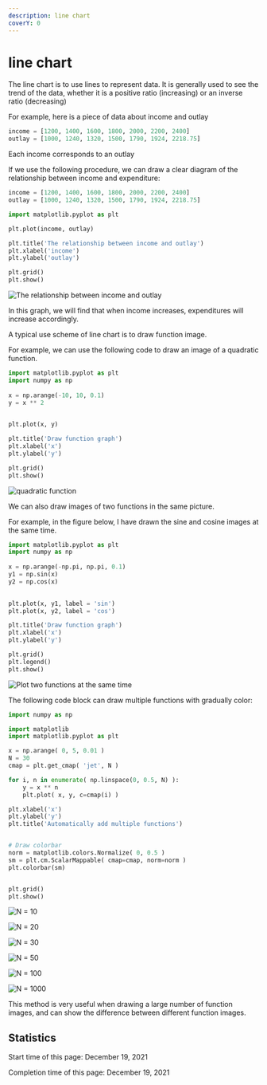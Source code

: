 ```yaml
---
description: line chart
coverY: 0
---
```


# line chart

The line chart is to use lines to represent data. It is generally used to see the trend of the data, whether it is a positive ratio (increasing) or an inverse ratio (decreasing)

For example, here is a piece of data about income and outlay

```python
income = [1200, 1400, 1600, 1800, 2000, 2200, 2400]
outlay = [1000, 1240, 1320, 1500, 1790, 1924, 2218.75]
```

Each income corresponds to an outlay

If we use the following procedure, we can draw a clear diagram of the relationship between income and expenditure:

```python
income = [1200, 1400, 1600, 1800, 2000, 2200, 2400]
outlay = [1000, 1240, 1320, 1500, 1790, 1924, 2218.75]

import matplotlib.pyplot as plt

plt.plot(income, outlay)

plt.title('The relationship between income and outlay')
plt.xlabel('income')
plt.ylabel('outlay')

plt.grid()
plt.show()
```

![The relationship between income and outlay](<../.gitbook/assets/image (3) (1) (1) (1).png>)

In this graph, we will find that when income increases, expenditures will increase accordingly.

A typical use scheme of line chart is to draw function image.

For example, we can use the following code to draw an image of a quadratic function.

```python
import matplotlib.pyplot as plt
import numpy as np
 
x = np.arange(-10, 10, 0.1)
y = x ** 2
 

plt.plot(x, y)

plt.title('Draw function graph')
plt.xlabel('x')
plt.ylabel('y')

plt.grid()
plt.show()
```

![quadratic function](../.gitbook/assets/image.png)

We can also draw images of two functions in the same picture.

For example, in the figure below, I have drawn the sine and cosine images at the same time.

```python
import matplotlib.pyplot as plt
import numpy as np
 
x = np.arange(-np.pi, np.pi, 0.1)
y1 = np.sin(x)
y2 = np.cos(x)
 

plt.plot(x, y1, label = 'sin')
plt.plot(x, y2, label = 'cos')

plt.title('Draw function graph')
plt.xlabel('x')
plt.ylabel('y')

plt.grid()
plt.legend()
plt.show()
```

![Plot two functions at the same time](<../.gitbook/assets/image (2) (1) (1) (1).png>)

The following code block can draw multiple functions with gradually color:

```python
import numpy as np

import matplotlib
import matplotlib.pyplot as plt

x = np.arange( 0, 5, 0.01 )
N = 30
cmap = plt.get_cmap( 'jet', N )

for i, n in enumerate( np.linspace(0, 0.5, N) ):
    y = x ** n
    plt.plot( x, y, c=cmap(i) )

plt.xlabel('x')
plt.ylabel('y')
plt.title('Automatically add multiple functions')


# Draw colorbar
norm = matplotlib.colors.Normalize( 0, 0.5 )
sm = plt.cm.ScalarMappable( cmap=cmap, norm=norm )
plt.colorbar(sm)


plt.grid()
plt.show()
```

![N = 10](<../.gitbook/assets/image (7) (1) (1) (1) (1) (1) (1).png>)

![N = 20](<../.gitbook/assets/image (6) (1) (1) (1) (1) (1) (1).png>)

![N = 30](<../.gitbook/assets/image (3) (1) (1).png>)

![N = 50](<../.gitbook/assets/image (4) (1) (1) (1).png>)

![N = 100](<../.gitbook/assets/image (5) (1) (1).png>)

![N = 1000](<../.gitbook/assets/image (8) (1) (1).png>)

This method is very useful when drawing a large number of function images, and can show the difference between different function images.

## Statistics

Start time of this page: December 19, 2021

Completion time of this page: December 19, 2021
